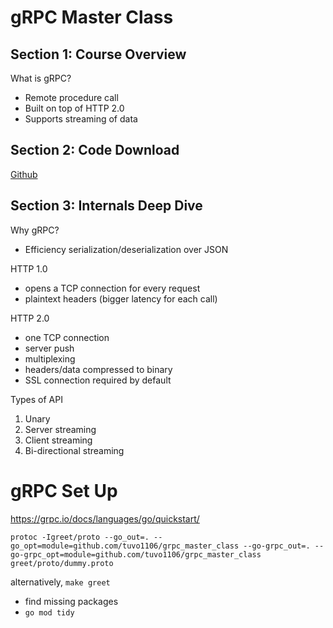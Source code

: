 # gRPC Master Class

## Section 1: Course Overview

What is gRPC?

-   Remote procedure call
-   Built on top of HTTP 2.0
-   Supports streaming of data

## Section 2: Code Download

[Github](https://github.com/Clement-Jean/grpc-go-course)

## Section 3: Internals Deep Dive

Why gRPC?

-   Efficiency serialization/deserialization over JSON

HTTP 1.0

-   opens a TCP connection for every request
-   plaintext headers (bigger latency for each call)

HTTP 2.0

-   one TCP connection
-   server push
-   multiplexing
-   headers/data compressed to binary
-   SSL connection required by default

Types of API

1. Unary
2. Server streaming
3. Client streaming
4. Bi-directional streaming

# gRPC Set Up

https://grpc.io/docs/languages/go/quickstart/

```
protoc -Igreet/proto --go_out=. --go_opt=module=github.com/tuvo1106/grpc_master_class --go-grpc_out=. --go-grpc_opt=module=github.com/tuvo1106/grpc_master_class greet/proto/dummy.proto
```

alternatively, `make greet`

-   find missing packages
-   `go mod tidy`
